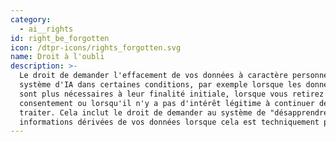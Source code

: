 ```yaml
---
category:
  - ai__rights
id: right_be_forgotten
icon: /dtpr-icons/rights_forgotten.svg
name: Droit à l'oubli
description: >-
  Le droit de demander l'effacement de vos données à caractère personnel d'un
  système d'IA dans certaines conditions, par exemple lorsque les données ne
  sont plus nécessaires à leur finalité initiale, lorsque vous retirez votre
  consentement ou lorsqu'il n'y a pas d'intérêt légitime à continuer de les
  traiter. Cela inclut le droit de demander au système de "désapprendre" les
  informations dérivées de vos données lorsque cela est techniquement possible.
---
```


